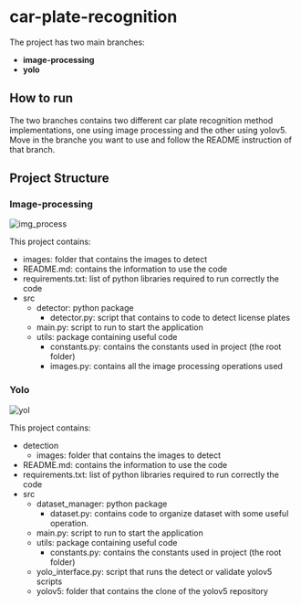 # car-plate-recognition

The project has two main branches:
* **image-processing**
* **yolo**

## How to run
The two branches contains two different car plate recognition method implementations, one using image processing and the other using yolov5. Move in the branche you want to use and follow the README instruction of that branch.

## Project Structure

### Image-processing
![img_process](https://user-images.githubusercontent.com/71773192/152195417-b657d71a-e847-499a-883c-bd50381e6182.png)

This project contains:
* images: folder that contains the images to detect
* README.md: contains the information to use the code
* requirements.txt: list of python libraries required to run correctly the code
* src
  * detector: python package
    * detector.py: script that contains to code to detect license plates
  * main.py: script to run to start the application
  * utils: package containing useful code
    * constants.py: contains the constants used in project (the root folder)
    * images.py: contains all the image processing operations used  

### Yolo
![yol](https://user-images.githubusercontent.com/71773192/152195453-e39a30ae-2675-45f8-a9d1-34199216230b.png)

This project contains:
* detection
  * images: folder that contains the images to detect
* README.md: contains the information to use the code
* requirements.txt: list of python libraries required to run correctly the code
* src
  * dataset_manager: python package
    * dataset.py: contains code to organize dataset with some useful operation.
  * main.py: script to run to start the application
  * utils: package containing useful code
    * constants.py: contains the constants used in project (the root folder)
  * yolo_interface.py: script that runs the detect or validate yolov5 scripts
  * yolov5: folder that contains the clone of the yolov5 repository
